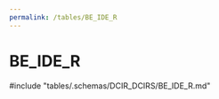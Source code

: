 ```yaml
---
permalink: /tables/BE_IDE_R
---
```

# BE_IDE_R
<!-- SPDX-License-Identifier: MPL-2.0 -->

<!-- ATTENTION : Ne pas supprimer ou modifier la ligne ci-dessous -->
#include "tables/.schemas/DCIR_DCIRS/BE_IDE_R.md"
<!-- ATTENTION : Ne pas supprimer ou modifier la ligne ci-dessus -->